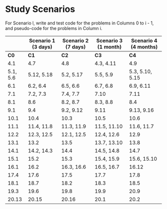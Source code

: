 # Study Scenarios

For Scenario l, write and test code for the problems in Columns 0 to i - 1, and pseudo-code for the problems in Column i.


|          | Scenario 1 (3 days) | Scenario 2 (7 days) | Scenario 3 (1 month) | Scenario 4 (4 months) |
| ---      | ---                 | ---                 | ---                  | ---                   |
| **C0**   | **C1**              | **C2**              | **C3**               | **C4**                |
| 4.1      | 4.7                 | 4.8                 | 4.3, 4.11            | 4.9                   |
| 5.1, 5.6 | 5.12, 5.18          | 5.2, 5.17           | 5.5, 5.9             | 5.3, 5.10, 5.15       |
| 6.1      | 6.2, 6.4            | 6.5, 6.6            | 6.7, 6.8             | 6.9, 6.11             |
| 7.1      | 7.2, 7.3            | 7.4, 7.7            | 7.10                 | 7.11                  |
| 8.1      | 8.6                 | 8.2, 8.7            | 8.3, 8.8             | 8.4                   |
| 9.1      | 9.4                 | 9.2, 9.12           | 9.11                 | 9.13, 9.16            |
| 10.1     | 10.4                | 10.3                | 10.5                 | 10.6                  |
| 11.1     | 11.4, 11.8          | 11.3, 11.9          | 11.5, 11.10          | 11.6, 11.7            |
| 12.2     | 12.3, 12.5          | 12.1, 12.5          | 12.4, 12.6           | 12.9                  |
| 13.1     | 13.2                | 13.5                | 13.7, 13.10          | 13.8                  |
| 14.1     | 14.2, 14.3          | 14.4                | 14.5, 14.8           | 14.7                  |
| 15.1     | 15.2                | 15.3                | 15.4, 15.9           | 15.6, 15.10           |
| 16.1     | 16.2                | 16.3, 16.6          | 16.5, 16.7           | 16.12                 |
| 17.4     | 17.6                | 17.5                | 17.7                 | 17.8                  |
| 18.1     | 18.7                | 18.2                | 18.3                 | 18.5                  |
| 19.3     | 19.6                | 19.8                | 19.9                 | 20.9                  |
| 20.13    | 20.15               | 20.16               | 20.1                 | 20.2                  |


